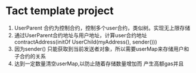 # Tact template project


1. UserParent 合约为控制合约，控制多个user合约，类似树。实现无上限存储  
2. 通过UserParent合约地址与用户地址，计算user合约地址 contractAddress(initOf UserChild(myAddress(), sender()))
3. 因为sender() 只能获取到当前发送者对象，所以需要userMap来存储用户和子合约的关系
4. 达到一定数量清空userMap,以防止随着存储数量增加而 产生高额gas并且